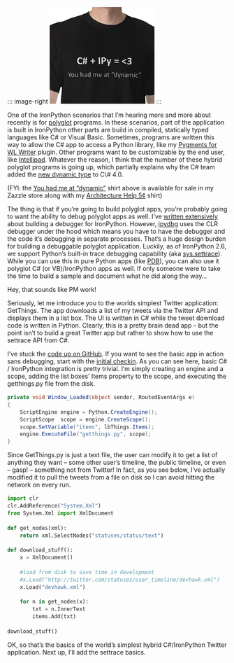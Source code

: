 ::: image-right
[![](designallCAZM93SM_3.jpg)](http://www.zazzle.com/you_had_me_at_dynamic_shirt-235421109922997983)
:::

One of the IronPython scenarios that I’m hearing more and more about
recently is for
[polyglot](http://en.wikipedia.org/wiki/Polyglot_%28computing%29)
programs. In these scenarios, part of the application is built in
IronPython other parts are build in compiled, statically typed languages
like C\# or Visual Basic. Sometimes, programs are written this way to
allow the C\# app to access a Python library, like my [Pygments for WL
Writer](http://devhawk.net/2009/04/05/pygments-for-windows-live-writer/)
plugin. Other programs want to be customizable by the end user, like
[Intellipad](http://blogs.msdn.com/intellipad/archive/2008/11/11/newbie-experience-writing-a-custom-command.aspx).
Whatever the reason, I think that the number of these hybrid polyglot
programs is going up, which partially explains why the C\# team added
the [new dynamic
type](http://msdn.microsoft.com/en-us/library/dd264741(VS.100).aspx) to
C\# 4.0.

(FYI: the [You had me at
“dynamic”](http://www.zazzle.com/you_had_me_at_dynamic_shirt-235421109922997983)
shirt above is available for sale in my Zazzle store along with my
[Architecture Help
5¢](http://www.zazzle.com/architecture_help_dark_t_shirt-235848130425737882)
shirt)

The thing is that if you’re going to build polyglot apps, you’re
probably going to want the ability to debug polyglot apps as well. I’ve
[written
extensively](http://devhawk.net/2009/02/27/writing-an-ironpython-debugger-introduction/)
about building a debugger for IronPython. However,
[ipydbg](http://github.com/devhawk/ipydbg/) uses the CLR debugger under
the hood which means you have to have the debugger and the code it’s
debugging in separate processes. That’s a huge design burden for
building a debuggable polyglot application. Luckily, as of IronPython
2.6, we support Python’s built-in trace debugging capability (aka
[sys.settrace](http://docs.python.org/library/sys.html#sys.settrace)).
While you can use this in pure Python apps (like
[PDB](http://docs.python.org/library/pdb.html)), you can also use it
polyglot C\# (or VB)/IronPython apps as well. If only someone were to
take the time to build a sample and document what he did along the way…

Hey, that sounds like PM work!

Seriously, let me introduce you to the worlds simplest Twitter
application: GetThings. The app downloads a list of my tweets via the
Twitter API and displays them in a list box. The UI is written in C\#
while the tweet download code is written in Python. Clearly, this is a
pretty brain dead app – but the point isn’t to build a great Twitter app
but rather to show how to use the settrace API from C\#.

I’ve stuck the [code up on
GitHub](http://github.com/devhawk/LightweightDebuggerDemo). If you want
to see the basic app in action sans debugging, start with the [initial
checkin](http://github.com/devhawk/LightweightDebuggerDemo/commit/92bd5fc330e2a48ae84fc185f3e397aefb4be1eb).
As you can see here, basic C\# / IronPython integration is pretty
trivial. I’m simply creating an engine and a scope, adding the list
boxes’ Items property to the scope, and executing the getthings.py file
from the disk.

``` csharp
private void Window_Loaded(object sender, RoutedEventArgs e)
{
    ScriptEngine engine = Python.CreateEngine();
    ScriptScope  scope = engine.CreateScope();
    scope.SetVariable("items", lbThings.Items);
    engine.ExecuteFile("getthings.py", scope);
}
```

Since GetThings.py is just a text file, the user can modify it to get a
list of anything they want – some other user’s timeline, the public
timeline, or even – gasp! – something not from Twitter! In fact, as you
see below, I’ve actually modified it to pull the tweets from a file on
disk so I can avoid hitting the network on every run.

``` python
import clr
clr.AddReference("System.Xml")
from System.Xml import XmlDocument

def get_nodes(xml):
    return xml.SelectNodes("statuses/status/text")

def download_stuff():
    x = XmlDocument()

    #load from disk to save time in development
    #x.Load("http://twitter.com/statuses/user_timeline/devhawk.xml")
    x.Load("devhawk.xml")

    for n in get_nodes(x):
        txt = n.InnerText
        items.Add(txt)

download_stuff()
```

OK, so that’s the basics of the world’s simplest hybrid C\#/IronPython
Twitter application. Next up, I’ll add the settrace basics.
